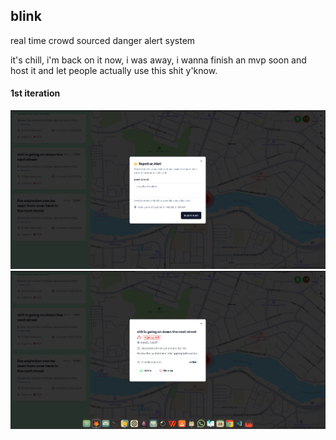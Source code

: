 ## blink
real time crowd sourced danger alert system

it's chill, i'm back on it now, i was away, i wanna finish an mvp soon and host it and let people actually use this shit y'know.


#### 1st iteration
![Image description](./assets/1.1.png)
![Image description](./assets/1.2.png)
